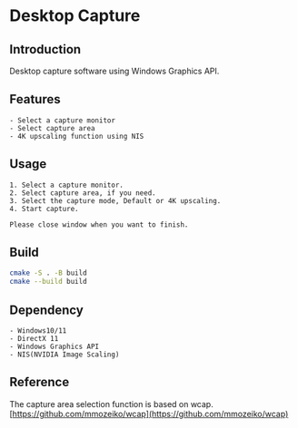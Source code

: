 
# Desktop Capture

## Introduction

Desktop capture software using Windows Graphics API.

## Features

    - Select a capture monitor
    - Select capture area
    - 4K upscaling function using NIS

## Usage

    1. Select a capture monitor.  
    2. Select capture area, if you need.  
    3. Select the capture mode, Default or 4K upscaling.  
    4. Start capture.  

    Please close window when you want to finish.  

## Build

``` bash
cmake -S . -B build  
cmake --build build  
```

## Dependency

    - Windows10/11  
    - DirectX 11  
    - Windows Graphics API  
    - NIS(NVIDIA Image Scaling)  

## Reference

The capture area selection function is based on wcap.  
[https://github.com/mmozeiko/wcap](https://github.com/mmozeiko/wcap)


